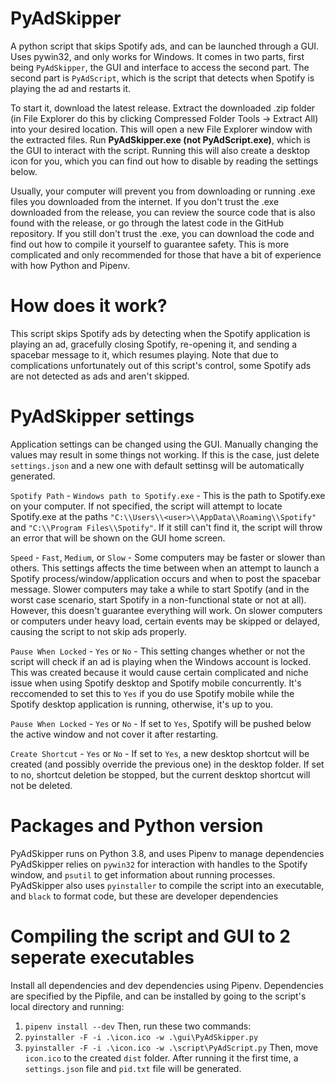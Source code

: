 # PyAdSkipper
A python script that skips Spotify ads, and can be launched through a GUI. Uses pywin32, and only works for Windows. It comes in two parts, first being `PyAdSkipper`, the GUI and interface to access the second part. The second part is `PyAdScript`, which is the script that detects when Spotify is playing the ad and restarts it.

To start it, download the latest release. Extract the downloaded .zip folder (in File Explorer do this by clicking Compressed Folder Tools -> Extract All) into your desired location. This will open a new File Explorer window with the extracted files. Run **PyAdSkipper.exe (not PyAdScript.exe)**, which is the GUI to interact with the script. Running this will also create a desktop icon for you, which you can find out how to disable by reading the settings below.

Usually, your computer will prevent you from downloading or running .exe files you downloaded from the internet. If you don't trust the .exe downloaded from the release, you can review the source code that is also found with the release, or go through the latest code in the GitHub repository. If you still don't trust the .exe, you can download the code and find out how to compile it yourself to guarantee safety. This is more complicated and only recommended for those that have a bit of experience with how Python and Pipenv.


# How does it work?
This script skips Spotify ads by detecting when the Spotify application is playing an ad, gracefully closing Spotify, re-opening it, and sending a spacebar message to it, which resumes playing.
Note that due to complications unfortunately out of this script's control, some Spotify ads are not detected as ads and aren't skipped.


# PyAdSkipper settings
Application settings can be changed using the GUI. Manually changing the values may result in some things not working. If this is the case, just delete `settings.json` and a new one with default settinsg will be automatically generated.

`Spotify Path` - `Windows path to Spotify.exe` - This is the path to Spotify.exe on your computer. If not specified, the script will attempt to locate Spotify.exe at the paths `"C:\\Users\\<user>\\AppData\\Roaming\\Spotify"` and `"C:\\Program Files\\Spotify"`. If it still can't find it, the script will throw an error that will be shown on the GUI home screen.

`Speed` - `Fast`, `Medium`, or `Slow` - Some computers may be faster or slower than others. This settings affects the time between when an attempt to launch a Spotify process/window/application occurs and when to post the spacebar message. Slower computers may take a while to start Spotify (and in the worst case scenario, start Spotify in a non-functional state or not at all). However, this doesn't guarantee everything will work. On slower computers or computers under heavy load, certain events may be skipped or delayed, causing the script to not skip ads properly.

`Pause When Locked` - `Yes` or `No` - This setting changes whether or not the script will check if an ad is playing when the Windows account is locked. This was created because it would cause certain complicated and niche issue when using Spotify desktop and Spotify mobile concurrently. It's reccomended to set this to `Yes` if you do use Spotify mobile while the Spotify desktop application is running, otherwise, it's up to you.

`Pause When Locked` - `Yes` or `No` - If set to `Yes`, Spotify will be pushed below the active window and not cover it after restarting.

`Create Shortcut` - `Yes` or `No` - If set to `Yes`, a new desktop shortcut will be created (and possibly override the previous one) in the desktop folder. If set to no, shortcut deletion be stopped, but the current desktop shortcut will not be deleted.

# Packages and Python version
PyAdSkipper runs on Python 3.8, and uses Pipenv to manage dependencies
PyAdSkipper relies on `pywin32` for interaction with handles to the Spotify window, and `psutil` to get information about running processes.
PyAdSkipper also uses `pyinstaller` to compile the script into an executable, and `black` to format code, but these are developer dependencies

# Compiling the script and GUI to 2 seperate executables
Install all dependencies and dev dependencies using Pipenv. Dependencies are specified by the Pipfile, and can be installed by going to the script's local directory and running:
1) `pipenv install --dev`
Then, run these two commands:
1) `pyinstaller -F -i .\icon.ico -w .\gui\PyAdSkipper.py`
2) `pyinstaller -F -i .\icon.ico -w .\script\PyAdScript.py`
Then, move `icon.ico` to the created `dist` folder. After running it the first time, a `settings.json` file and `pid.txt` file will be generated.